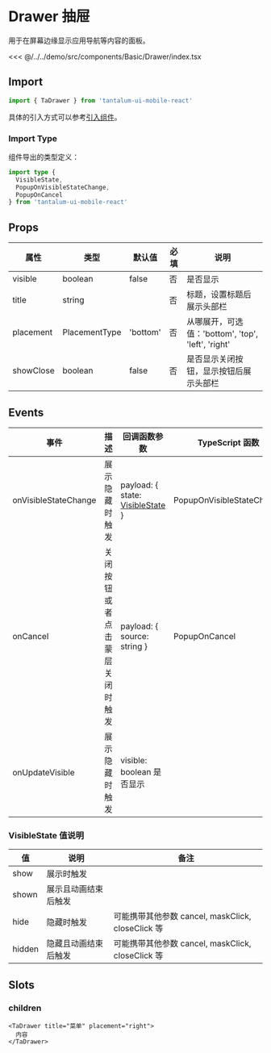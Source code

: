 # Drawer 抽屉

用于在屏幕边缘显示应用导航等内容的面板。

<CodeDemo name="Drawer">

<<< @/../../demo/src/components/Basic/Drawer/index.tsx

</CodeDemo>

## Import

```js
import { TaDrawer } from 'tantalum-ui-mobile-react'
```

具体的引入方式可以参考[引入组件](../guide/import.md)。

### Import Type

组件导出的类型定义：

```ts
import type {
  VisibleState,
  PopupOnVisibleStateChange,
  PopupOnCancel
} from 'tantalum-ui-mobile-react'
```

## Props

| 属性      | 类型          | 默认值   | 必填 | 说明                                               |
| --------- | ------------- | -------- | ---- | -------------------------------------------------- |
| visible   | boolean       | false    | 否   | 是否显示                                           |
| title     | string        |          | 否   | 标题，设置标题后展示头部栏                         |
| placement | PlacementType | 'bottom' | 否   | 从哪展开，可选值：'bottom', 'top', 'left', 'right' |
| showClose | boolean       | false    | 否   | 是否显示关闭按钮，显示按钮后展示头部栏             |

## Events

| 事件                 | 描述                           | 回调函数参数                                                        | TypeScript 函数           |
| -------------------- | ------------------------------ | ------------------------------------------------------------------- | ------------------------- |
| onVisibleStateChange | 展示隐藏时触发                 | payload: { state: [VisibleState](./Drawer.md#visiblestate-值说明) } | PopupOnVisibleStateChange |
| onCancel             | 关闭按钮或者点击蒙层关闭时触发 | payload: { source: string }                                         | PopupOnCancel             |
| onUpdateVisible      | 展示隐藏时触发                 | visible: boolean 是否显示                                           |                           |

### VisibleState 值说明

| 值     | 说明                 | 备注                                              |
| ------ | -------------------- | ------------------------------------------------- |
| show   | 展示时触发           |                                                   |
| shown  | 展示且动画结束后触发 |                                                   |
| hide   | 隐藏时触发           | 可能携带其他参数 cancel, maskClick, closeClick 等 |
| hidden | 隐藏且动画结束后触发 | 可能携带其他参数 cancel, maskClick, closeClick 等 |

## Slots

### children

```tsx
<TaDrawer title="菜单" placement="right">
  内容
</TaDrawer>
```
